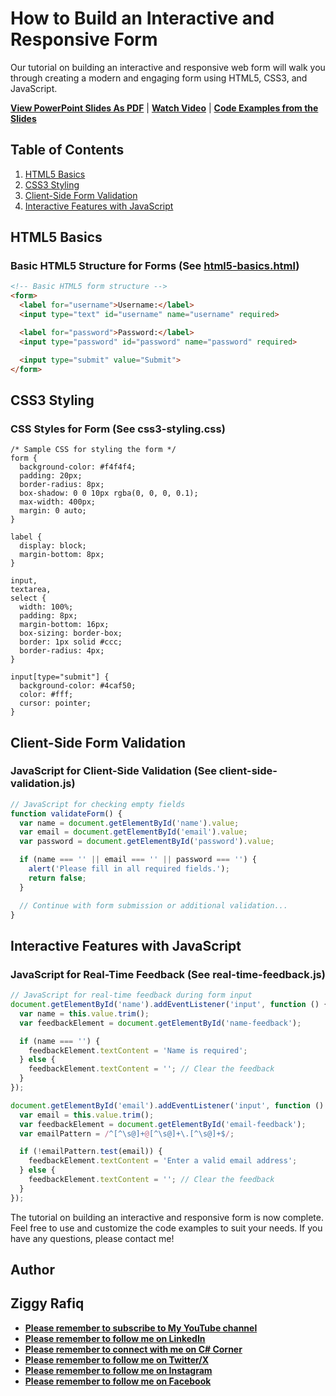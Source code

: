 # How to Build an Interactive and Responsive Form

Our tutorial on building an interactive and responsive web form will walk you through creating a modern and engaging form using HTML5, CSS3, and JavaScript.

[**View PowerPoint Slides As PDF**](How-to-Build-an-Interactive-and-Responsive-Form-By-Ziggy-Rafiq.pdf) | [**Watch Video**](https://www.youtube.com/watch?v=MOPB1Rqv_fc&t=34s) |  [**Code Examples from the Slides**](https://github.com/ziggyrafiq/Videos/tree/main/How-to-Build-An-Interactive-And-Responsive-Form/Code%20Examples)

## Table of Contents
1. [HTML5 Basics](#html5-basics)
2. [CSS3 Styling](#css3-styling)
3. [Client-Side Form Validation](#client-side-form-validation)
4. [Interactive Features with JavaScript](#interactive-features-with-javascript)

## HTML5 Basics
### Basic HTML5 Structure for Forms (See [html5-basics.html](html5-basics.html))
```html
<!-- Basic HTML5 form structure -->
<form>
  <label for="username">Username:</label>
  <input type="text" id="username" name="username" required>

  <label for="password">Password:</label>
  <input type="password" id="password" name="password" required>

  <input type="submit" value="Submit">
</form>
```

## CSS3 Styling
### CSS Styles for Form (See css3-styling.css)
```css3
/* Sample CSS for styling the form */
form {
  background-color: #f4f4f4;
  padding: 20px;
  border-radius: 8px;
  box-shadow: 0 0 10px rgba(0, 0, 0, 0.1);
  max-width: 400px;
  margin: 0 auto;
}

label {
  display: block;
  margin-bottom: 8px;
}

input,
textarea,
select {
  width: 100%;
  padding: 8px;
  margin-bottom: 16px;
  box-sizing: border-box;
  border: 1px solid #ccc;
  border-radius: 4px;
}

input[type="submit"] {
  background-color: #4caf50;
  color: #fff;
  cursor: pointer;
}
```


## Client-Side Form Validation
### JavaScript for Client-Side Validation (See client-side-validation.js)
```js
// JavaScript for checking empty fields
function validateForm() {
  var name = document.getElementById('name').value;
  var email = document.getElementById('email').value;
  var password = document.getElementById('password').value;

  if (name === '' || email === '' || password === '') {
    alert('Please fill in all required fields.');
    return false;
  }

  // Continue with form submission or additional validation...
}
```

## Interactive Features with JavaScript
### JavaScript for Real-Time Feedback (See real-time-feedback.js)
```js
// JavaScript for real-time feedback during form input
document.getElementById('name').addEventListener('input', function () {
  var name = this.value.trim();
  var feedbackElement = document.getElementById('name-feedback');

  if (name === '') {
    feedbackElement.textContent = 'Name is required';
  } else {
    feedbackElement.textContent = ''; // Clear the feedback
  }
});

document.getElementById('email').addEventListener('input', function () {
  var email = this.value.trim();
  var feedbackElement = document.getElementById('email-feedback');
  var emailPattern = /^[^\s@]+@[^\s@]+\.[^\s@]+$/;

  if (!emailPattern.test(email)) {
    feedbackElement.textContent = 'Enter a valid email address';
  } else {
    feedbackElement.textContent = ''; // Clear the feedback
  }
});
```

The tutorial on building an interactive and responsive form is now complete. Feel free to use and customize the code examples to suit your needs. If you have any questions, please contact me!


## Author
## Ziggy Rafiq
* [**Please remember to subscribe to My YouTube channel**](https://www.youtube.com/)
* [**Please remember to follow me on LinkedIn**](https://www.linkedin.com/in/ziggyrafiq/)
* [**Please remember to connect with me on C# Corner**](https://www.c-sharpcorner.com/members/ziggy-rafiq)
* [**Please remember to follow  me on Twitter/X**](https://twitter.com/ziggyrafiq)
* [**Please remember to follow  me on Instagram**](https://www.instagram.com/ziggyrafiq/)
* [**Please remember to follow  me on Facebook**](https://www.facebook.com/ziggyrafiq)




